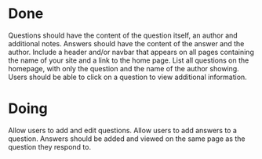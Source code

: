 # Done

Questions should have the content of the question itself, an author and additional notes.
Answers should have the content of the answer and the author.
Include a header and/or navbar that appears on all pages containing the name of your site and a link to the home page.
List all questions on the homepage, with only the question and the name of the author showing.
Users should be able to click on a question to view additional information.

# Doing

Allow users to add and edit questions.
Allow users to add answers to a question. Answers should be added and viewed on the same page as the question they respond to.
